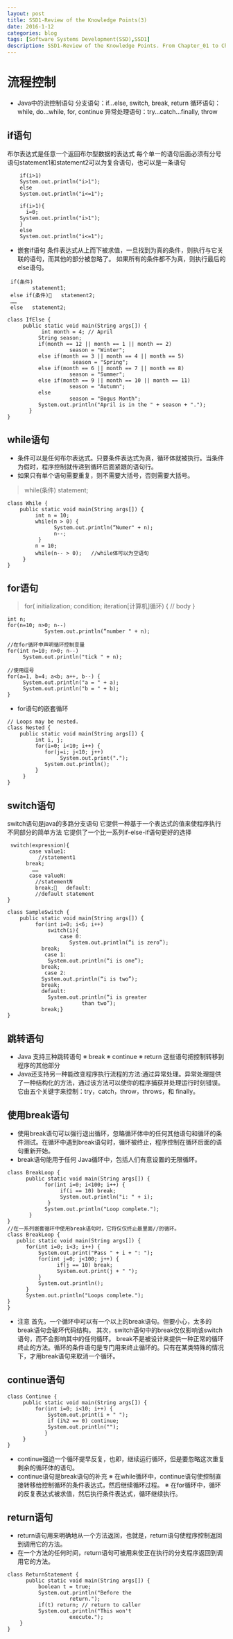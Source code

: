 ```yaml
---
layout: post
title: SSD1-Review of the Knowledge Points(3)
date: 2016-1-12
categories: blog
tags: [Software Systems Development(SSD),SSD1]
description: SSD1-Review of the Knowledge Points. From Chapter_01 to Chapter_09.
---
```


# 流程控制

- Java中的流控制语句
分支语句：if…else, switch, break, return
循环语句：while, do…while, for, continue
异常处理语句：try…catch…finally, throw


## if语句

布尔表达式是任意一个返回布尔型数据的表达式
每个单一的语句后面必须有分号
语句statement1和statement2可以为复合语句，也可以是一条语句
```$xslt
    if(i>1)
	System.out.println("i>1");
    else
	System.out.println("i<=1");

    if(i>1){
      i=0;
	System.out.println("i>1");
    }
    else
	System.out.println("i<=1");
```
- 嵌套if语句
条件表达式从上而下被求值，一旦找到为真的条件，则执行与它关联的语句，而其他的部分被忽略了。
如果所有的条件都不为真，则执行最后的else语句。
```$xslt
 if(条件)
 		statement1;
 else if(条件)	statement2;
 ……
 else 	statement2;
```
```$xslt
class IfElse {
     public static void main(String args[]) {
           int month = 4; // April
          String season;
          if(month == 12 || month == 1 || month == 2)
                    season = "Winter";
          else if(month == 3 || month == 4 || month == 5)
                     season = "Spring";
          else if(month == 6 || month == 7 || month == 8)
                    season = "Summer";
          else if(month == 9 || month == 10 || month == 11)
                    season = "Autumn";
          else
                    season = "Bogus Month";
          System.out.println("April is in the " + season + ".");
       }
}
```
## while语句
- 条件可以是任何布尔表达式。只要条件表达式为真，循环体就被执行。当条件为假时，程序控制就传递到循环后面紧跟的语句行。
- 如果只有单个语句需要重复，则不需要大括号，否则需要大括号。

 >while(条件)
 		statement;

```$xslt
class While {
    public static void main(String args[]) {
         int n = 10; 
         while(n > 0) {
               System.out.println(“Numer" + n);
               n--;
          }
         n = 10;
         while(n-- > 0);   //while体可以为空语句
     }
}
```
## for语句
> for( initialization; condition; iteration[计算机]循环) {
     // body
 }
```$xslt
int n;
for(n=10; n>0; n--)
            System.out.println(“number " + n);

//在for循环中声明循环控制变量
for(int n=10; n>0; n--)
     System.out.println("tick " + n);

//使用逗号
for(a=1, b=4; a<b; a++, b--) {
     System.out.println("a = " + a);
     System.out.println("b = " + b);
}
```
- for语句的嵌套循环

```$xslt
// Loops may be nested.
class Nested {
    public static void main(String args[]) {
         int i, j;
         for(i=0; i<10; i++) {
            for(j=i; j<10; j++)
                 System.out.print(".");
            System.out.println();
         }
     }
}
```

## switch语句
switch语句是java的多路分支语句
它提供一种基于一个表达式的值来使程序执行不同部分的简单方法
它提供了一个比一系列if-else-if语句更好的选择

```$xslt
 switch(expression){
	   case value1:
		  //statement1
   	  break;
		……
	   case valueN:
		 //statementN
	     break;   default:
		 //default statement
}

class SampleSwitch {
    public static void main(String args[]) {
         for(int i=0; i<6; i++)
             switch(i){
                 case 0:
                    System.out.println(“i is zero”);
		   break;
	        case 1:
		     System.out.println(“i is one”);
		   break;
	        case 2:
		   System.out.println(“i is two”);
		   break;
  	       default:
		     System.out.println(“i is greater 
                        than two”);
		   break;}
}
```

## 跳转语句
- Java 支持三种跳转语句
※ break
※ continue
※ return
这些语句把控制转移到程序的其他部分
- Java还支持另一种能改变程序执行流程的方法:通过异常处理。异常处理提供了一种结构化的方法，通过该方法可以使你的程序捕获并处理运行时刻错误。它由五个关键字来控制：try，catch，throw，throws，和 finally。

## 使用break语句
- 使用break语句可以强行退出循环，忽略循环体中的任何其他语句和循环的条件测试。在循环中遇到break语句时，循环被终止，程序控制在循环后面的语句重新开始。
- break语句能用于任何 Java循环中，包括人们有意设置的无限循环。
```$xslt
class BreakLoop {
      public static void main(String args[]) {
            for(int i=0; i<100; i++) {
                 if(i == 10) break; 			         
                 System.out.println("i: " + i);
             }
            System.out.println("Loop complete.");
       }
}
//在一系列嵌套循环中使用break语句时，它将仅仅终止最里面//的循环。
class BreakLoop {
   public static void main(String args[]) {
      for(int i=0; i<3; i++) {
          System.out.print("Pass " + i + ": ");
          for(int j=0; j<100; j++) {
                if(j == 10) break; 
                System.out.print(j + " ");
          }
          System.out.println();
      }
      System.out.println("Loops complete.");
}
}
```
- 注意
首先，一个循环中可以有一个以上的break语句。但要小心，太多的break语句会破坏代码结构。
其次，switch语句中的break仅仅影响该switch语句，而不会影响其中的任何循环。
break不是被设计来提供一种正常的循环终止的方法。循环的条件语句是专门用来终止循环的。只有在某类特殊的情况下，才用break语句来取消一个循环。

## continue语句
```$xslt
class Continue {
     public static void main(String args[]) {
         for(int i=0; i<10; i++) {
             System.out.print(i + " ");
             if (i%2 == 0) continue;
             System.out.println("");
		    }
     }
}
```
- continue强迫一个循环提早反复，也即，继续运行循环，但是要忽略这次重复剩余的循环体的语句。
- continue语句是break语句的补充
※ 在while循环中，continue语句使控制直接转移给控制循环的条件表达式，然后继续循环过程。
※ 在for循环中，循环的反复表达式被求值，然后执行条件表达式，循环继续执行。

## return语句
- return语句用来明确地从一个方法返回，也就是，return语句使程序控制返回到调用它的方法。
- 在一个方法的任何时间，return语句可被用来使正在执行的分支程序返回到调用它的方法。
```$xslt
class ReturnStatement {
      public static void main(String args[]) {
          boolean t = true;
          System.out.println("Before the  
                    return.");
          if(t) return; // return to caller
          System.out.println("This won't       
                    execute.");
    }
}
```



















